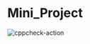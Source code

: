 # Mini_Project
![cppcheck-action](https://github.com/99002683/Mini_Project/workflows/cppcheck-action/badge.svg?branch=master)
